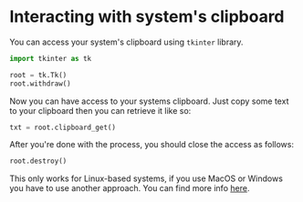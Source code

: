 # Interacting with system's clipboard

You can access your system's clipboard using `tkinter` library.

```python
import tkinter as tk

root = tk.Tk()
root.withdraw()
```

Now you can have access to your systems clipboard. Just copy some text to your
clipboard then you can retrieve it like so:

```python
txt = root.clipboard_get()
```

After you're done with the process, you should close the access as follows:

```python
root.destroy()
```

This only works for Linux-based systems, if you use MacOS or Windows you have to use
another approach. You can find more info
[here](https://github.com/mattvonrocketstein/smash/blob/master/smashlib/ipy3x/lib/clipboard.py).
